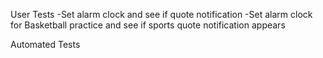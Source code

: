 User Tests
-Set alarm clock and see if quote notification
-Set alarm clock for Basketball practice and see if sports quote notification appears

Automated Tests
